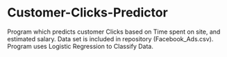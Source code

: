 # Customer-Clicks-Predictor
Program which predicts customer Clicks based on Time spent on site, and estimated salary. Data set is included in repository (Facebook_Ads.csv).
Program uses Logistic Regression to Classify Data.
